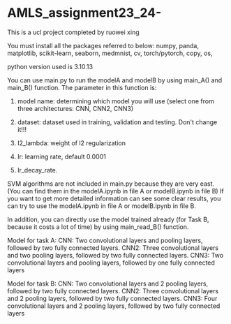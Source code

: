 # AMLS_assignment23_24-

This is a ucl project completed by ruowei xing

You must install all the packages referred to below:
numpy,
panda,
matplotlib,
scikit-learn,
seaborn,
medmnist,
cv,
torch/pytorch,
copy,
os,

python version used is  3.10.13

You can use main.py to run the modelA and modelB by using main_A() and main_B() function. 
The parameter in this function is:

1. model name: determining which model you will use (select one from three architectures: CNN, CNN2, CNN3)

2. dataset: dataset used in training, validation and testing. Don't change it!!!

3. l2_lambda: weight of l2 regularization

3. lr: learning rate, default 0.0001

4. lr_decay_rate.

SVM algorithms are not included in main.py because they are very east.(You can find them in the modelA.ipynb in file A or modelB.ipynb in file B)
If you want to get more detailed information can see some clear results, you can try to use the modelA.ipynb in file A or modelB.ipynb in file B. 


In addition, you can directly use the model trained already (for Task B, because it costs a lot of time) by using main_read_B() function.





Model for task A:
CNN: Two convolutional layers and pooling layers, followed by two fully connected layers.
CNN2: Three convolutional layers and two pooling layers, followed by two fully connected layers.
CNN3: Two convolutional layers and pooling layers, followed by one fully connected layers

Model for task B:
CNN: Two convolutional layers and 2 pooling layers, followed by two fully connected layers.
CNN2: Three convolutional layers and 2 pooling layers, followed by two fully connected layers.
CNN3: Four convolutional layers and 2 pooling layers, followed by two fully connected layers

